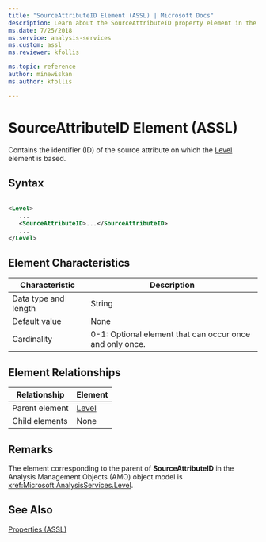 ```yaml
---
title: "SourceAttributeID Element (ASSL) | Microsoft Docs"
description: Learn about the SourceAttributeID property element in the Analysis Services Scripting Language (ASSL) schema.
ms.date: 7/25/2018
ms.service: analysis-services
ms.custom: assl
ms.reviewer: kfollis

ms.topic: reference
author: minewiskan
ms.author: kfollis

---
```

# SourceAttributeID Element (ASSL)

  Contains the identifier (ID) of the source attribute on which the [Level](../objects/level-element-assl.md) element is based.  
  
## Syntax  
  
```xml  
  
<Level>  
   ...  
   <SourceAttributeID>...</SourceAttributeID>  
   ...  
</Level>  
```  
  
## Element Characteristics  
  
|Characteristic|Description|  
|--------------------|-----------------|  
|Data type and length|String|  
|Default value|None|  
|Cardinality|0-1: Optional element that can occur once and only once.|  
  
## Element Relationships  
  
|Relationship|Element|  
|------------------|-------------|  
|Parent element|[Level](../objects/level-element-assl.md)|  
|Child elements|None|  
  
## Remarks  
 The element corresponding to the parent of **SourceAttributeID** in the Analysis Management Objects (AMO) object model is <xref:Microsoft.AnalysisServices.Level>.  
  
## See Also  
 [Properties &#40;ASSL&#41;](properties-assl.md)  
  
  
